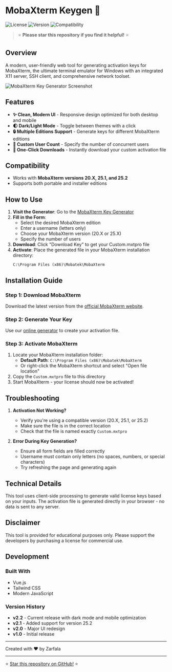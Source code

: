 # MobaXterm Keygen 🚀

![License](https://img.shields.io/badge/License-MIT-blue.svg)
![Version](https://img.shields.io/badge/Version-v2.2-green.svg)
![Compatibility](https://img.shields.io/badge/Compatible-v20.X%20|%20v25.1%20|%20v25.2-orange)

> ⭐ **Please star this repository if you find it helpful!** ⭐

## Overview

A modern, user-friendly web tool for generating activation keys for MobaXterm, the ultimate terminal emulator for Windows with an integrated X11 server, SSH client, and comprehensive network toolset.

![MobaXterm Key Generator Screenshot](https://d2bgqtsoaxm8w0.cloudfront.net/uploads/files/769MX.png)

## Features

- **✨ Clean, Modern UI** - Responsive design optimized for both desktop and mobile
- **🌓 Dark/Light Mode** - Toggle between themes with a click
- **🔒 Multiple Editions Support** - Generate keys for different MobaXterm editions
- **👥 Custom User Count** - Specify the number of concurrent users
- **💾 One-Click Downloads** - Instantly download your custom activation file

## Compatibility

- Works with **MobaXterm versions 20.X, 25.1, and 25.2**
- Supports both portable and installer editions

## How to Use

1. **Visit the Generator**: Go to the [MobaXterm Key Generator](https://moba-xterm-keygen.vercel.app/)
2. **Fill in the Form**:
   - Select the desired MobaXterm edition
   - Enter a username (letters only)
   - Choose your MobaXterm version (20.X or 25.X)
   - Specify the number of users
3. **Download**: Click "Download Key" to get your Custom.mxtpro file
4. **Activate**: Place the generated file in your MobaXterm installation directory:
   ```
   C:\Program Files (x86)\Mobatek\MobaXterm
   ```

## Installation Guide

### Step 1: Download MobaXterm
Download the latest version from the [official MobaXterm website](https://mobaxterm.mobatek.net/download-home-edition.html).

### Step 2: Generate Your Key
Use our [online generator](https://moba-xterm-keygen.vercel.app/) to create your activation file.

### Step 3: Activate MobaXterm
1. Locate your MobaXterm installation folder:
   - **Default Path**: `C:\Program Files (x86)\Mobatek\MobaXterm`
   - Or right-click the MobaXterm shortcut and select "Open file location"
2. Copy the `Custom.mxtpro` file to this directory
3. Start MobaXterm - your license should now be activated!

## Troubleshooting

1. **Activation Not Working?**
   - Verify you're using a compatible version (20.X, 25.1, or 25.2)
   - Make sure the file is in the correct location
   - Check that the file is named exactly `Custom.mxtpro`

2. **Error During Key Generation?**
   - Ensure all form fields are filled correctly
   - Username must contain only letters (no spaces, numbers, or special characters)
   - Try refreshing the page and generating again

## Technical Details

This tool uses client-side processing to generate valid license keys based on your inputs. The activation file is generated directly in your browser - no data is sent to any server.

## Disclaimer

This tool is provided for educational purposes only. Please support the developers by purchasing a license for commercial use.

## Development

### Built With
- Vue.js
- Tailwind CSS
- Modern JavaScript

### Version History
- **v2.2** - Current release with dark mode and mobile optimization
- **v2.1** - Added support for version 25.2
- **v2.0** - Major UI redesign
- **v1.0** - Initial release

---

Created with ❤️ by Zarfala

---

⭐ [Star this repository on GitHub!](https://github.com/zarfadev/MobaXterm-Keygen) ⭐
